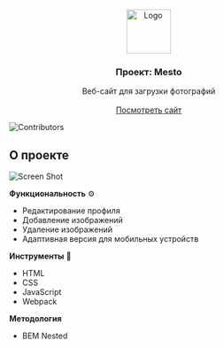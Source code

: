 <br/>
<p align="center">
  <a href="https://github.com/IgorSuhachov/mesto">
    <img src="https://raw.githubusercontent.com/IgorSuhachov/mesto/11d813fc72ba546760b1b391b929dc9e18e411d6/src/images/logo.svg" alt="Logo" width="80" height="80">
  </a>

  <h3 align="center">Проект: Mesto</h3>

  <p align="center">
    Веб-сайт для загрузки фотографий
    <br/>
    <br/>
    <a href="https://igorsuhachov.github.io/mesto/">Посмотреть сайт</a>
  </p>
</p>

![Contributors](https://img.shields.io/github/contributors/IgorSuhachov/mesto-react?color=dark-green) 

## О проекте

![Screen Shot](https://github.com/IgorSuhachov/mesto/blob/main/src/vendor/readmeSources/website.png?raw=true)

<b>Функциональность</b> ⚙️

* Редактирование профиля
* Добавление изображений
* Удаление изображений
* Адаптивная версия для мобильных устройств

<b>Инструменты</b> 🔧

* HTML
* CSS
* JavaScript
* Webpack

<b>Методология</b>

* BEM Nested
